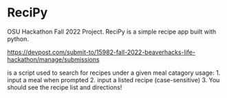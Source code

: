 # ReciPy
OSU Hackathon Fall 2022 Project. ReciPy is a simple recipe app built with python.

https://devpost.com/submit-to/15982-fall-2022-beaverhacks-life-hackathon/manage/submissions


is a script used to search for recipes under a given meal catagory
usage: 1. input a meal when prompted
2. input a listed recipe (case-sensitive)
3. You should see the recipe list and directions!
